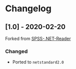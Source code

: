 # Changelog

## [1.0] - 2020-02-20

Forked from [SPSS-.NET-Reader](https://github.com/fbiagi/SPSS-.NET-Reader) 

### Changed

- Ported to `netstandard2.0`
